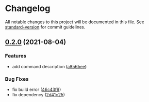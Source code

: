 # Changelog

All notable changes to this project will be documented in this file. See [standard-version](https://github.com/conventional-changelog/standard-version) for commit guidelines.

## [0.2.0](https://github.com/h-a-n-a/pero/compare/v0.1.0...v0.2.0) (2021-08-04)


### Features

* add command description ([a8565ee](https://github.com/h-a-n-a/pero/commit/a8565eea9221fa3eb179c3158b3990c08f2773b8))


### Bug Fixes

* fix build error ([46c43f9](https://github.com/h-a-n-a/pero/commit/46c43f98f295fc7647a04a071037ae6bdb9c508d))
* fix dependency ([2d41c25](https://github.com/h-a-n-a/pero/commit/2d41c2592e147f0bad13a5e9d48f60868863e392))
